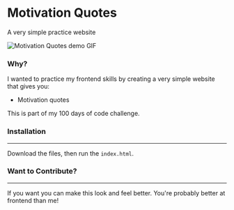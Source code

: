 # Motivation Quotes

A very simple practice website

![Motivation Quotes demo GIF](https://cdn.discordapp.com/attachments/897091897489760280/967426945270841364/ezgif.com-gif-maker.gif)

### Why?

I wanted to practice my frontend skills by creating a very simple website that gives you:

+ Motivation quotes

This is part of my 100 days of code challenge.

### Installation
---
Download the files, then run the `index.html`.

### Want to Contribute?
---

If you want you can make this look and feel better. You're probably better at frontend than me!

